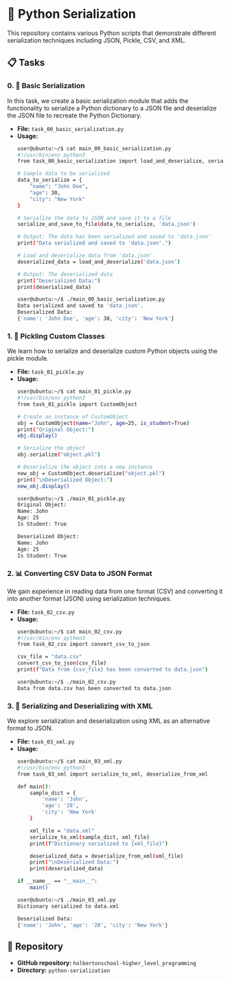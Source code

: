 # 🐍 Python Serialization

This repository contains various Python scripts that demonstrate different serialization techniques including JSON, Pickle, CSV, and XML.

## 📋 Tasks

### 0. 📄 Basic Serialization
In this task, we create a basic serialization module that adds the functionality to serialize a Python dictionary to a JSON file and deserialize the JSON file to recreate the Python Dictionary.

- **File:** `task_00_basic_serialization.py`
- **Usage:**
    ```sh
    user@ubuntu:~/$ cat main_00_basic_serialization.py 
    #!/usr/bin/env python3
    from task_00_basic_serialization import load_and_deserialize, serialize_and_save_to_file

    # Sample data to be serialized
    data_to_serialize = {
        "name": "John Doe",
        "age": 30,
        "city": "New York"
    }

    # Serialize the data to JSON and save it to a file
    serialize_and_save_to_file(data_to_serialize, 'data.json')

    # Output: The data has been serialized and saved to 'data.json'
    print("Data serialized and saved to 'data.json'.")

    # Load and deserialize data from 'data.json'
    deserialized_data = load_and_deserialize('data.json')

    # Output: The deserialized data
    print("Deserialized Data:")
    print(deserialized_data)

    user@ubuntu:~/$ ./main_00_basic_serialization.py 
    Data serialized and saved to 'data.json'.
    Deserialized Data:
    {'name': 'John Doe', 'age': 30, 'city': 'New York'}
    ```

### 1. 🥒 Pickling Custom Classes
We learn how to serialize and deserialize custom Python objects using the pickle module.

- **File:** `task_01_pickle.py`
- **Usage:**
    ```sh
    user@ubuntu:~/$ cat main_01_pickle.py 
    #!/usr/bin/env python3
    from task_01_pickle import CustomObject

    # Create an instance of CustomObject
    obj = CustomObject(name="John", age=25, is_student=True)
    print("Original Object:")
    obj.display()

    # Serialize the object
    obj.serialize("object.pkl")

    # Deserialize the object into a new instance
    new_obj = CustomObject.deserialize("object.pkl")
    print("\nDeserialized Object:")
    new_obj.display()

    user@ubuntu:~/$ ./main_01_pickle.py 
    Original Object:
    Name: John
    Age: 25
    Is Student: True

    Deserialized Object:
    Name: John
    Age: 25
    Is Student: True
    ```

### 2. 📊 Converting CSV Data to JSON Format
We gain experience in reading data from one format (CSV) and converting it into another format (JSON) using serialization techniques.

- **File:** `task_02_csv.py`
- **Usage:**
    ```sh
    user@ubuntu:~/$ cat main_02_csv.py 
    #!/usr/bin/env python3
    from task_02_csv import convert_csv_to_json

    csv_file = "data.csv"
    convert_csv_to_json(csv_file)
    print(f"Data from {csv_file} has been converted to data.json")

    user@ubuntu:~/$ ./main_02_csv.py 
    Data from data.csv has been converted to data.json
    ```

### 3. 📜 Serializing and Deserializing with XML
We explore serialization and deserialization using XML as an alternative format to JSON.

- **File:** `task_03_xml.py`
- **Usage:**
    ```sh
    user@ubuntu:~/$ cat main_03_xml.py 
    #!/usr/bin/env python3
    from task_03_xml import serialize_to_xml, deserialize_from_xml

    def main():
        sample_dict = {
            'name': 'John',
            'age': '28',
            'city': 'New York'
        }

        xml_file = "data.xml"
        serialize_to_xml(sample_dict, xml_file)
        print(f"Dictionary serialized to {xml_file}")

        deserialized_data = deserialize_from_xml(xml_file)
        print("\nDeserialized Data:")
        print(deserialized_data)

    if __name__ == "__main__":
        main()

    user@ubuntu:~/$ ./main_03_xml.py 
    Dictionary serialized to data.xml

    Deserialized Data:
    {'name': 'John', 'age': '28', 'city': 'New York'}
    ```

## 📂 Repository

- **GitHub repository:** `holbertonschool-higher_level_programming`
- **Directory:** `python-serialization`